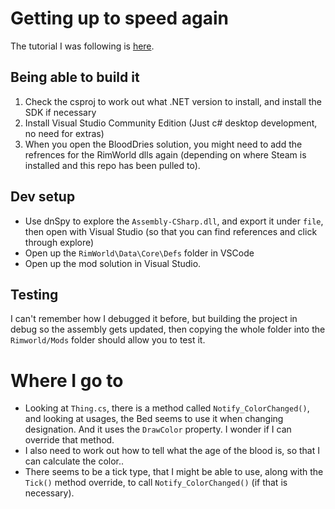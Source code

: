 # Getting up to speed again

The tutorial I was following is [here](https://rimworldwiki.com/wiki/Plague_Gun_(1.1)).

## Being able to build it
1. Check the csproj to work out what .NET version to install, and install the SDK if necessary
2. Install Visual Studio Community Edition (Just c# desktop development, no need for extras)
3. When you open the BloodDries solution, you might need to add the refrences for the RimWorld dlls again (depending on where Steam is installed and this repo has been pulled to).

## Dev setup
* Use dnSpy to explore the `Assembly-CSharp.dll`, and export it under `file`, then open with Visual Studio (so that you can find references and click through explore)
* Open up the `RimWorld\Data\Core\Defs` folder in VSCode
* Open up the mod solution in Visual Studio.


## Testing
I can't remember how I debugged it before, but building the project in debug so the assembly gets updated, then copying the whole folder into the `Rimworld/Mods` folder should allow you to test it.


# Where I go to
* Looking at `Thing.cs`, there is a method called `Notify_ColorChanged()`, and looking at usages, the Bed seems to use it when changing designation.  And it uses the `DrawColor` property.  I wonder if I can override that method.
* I also need to work out how to tell what the age of the blood is, so that I can calculate the color..
* There seems to be a tick type, that I might be able to use, along with the `Tick()` method override, to call `Notify_ColorChanged()` (if that is necessary).
